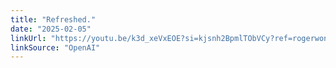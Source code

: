 ```yaml
---
title: "Refreshed."
date: "2025-02-05"
linkUrl: "https://youtu.be/k3d_xeVxEOE?si=kjsnh2BpmlTObVCy?ref=rogerwong.me"
linkSource: "OpenAI"
---
```

